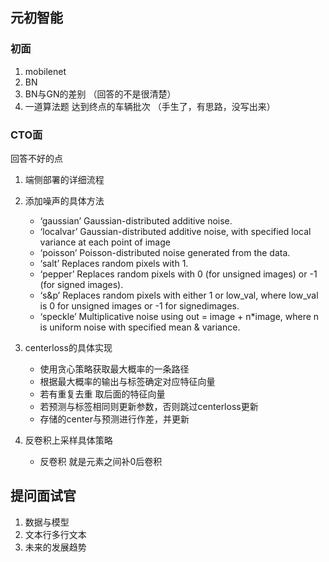 ## 元初智能
### 初面
1. mobilenet
2. BN
3. BN与GN的差别  （回答的不是很清楚）
4. 一道算法题 达到终点的车辆批次 （手生了，有思路，没写出来）
### CTO面
回答不好的点

1. 端侧部署的详细流程
2. 添加噪声的具体方法
   + ‘gaussian’ Gaussian-distributed additive noise.
   + ‘localvar’ Gaussian-distributed additive noise, with specified local variance at each point of image
   + ‘poisson’ Poisson-distributed noise generated from the data.
   + ‘salt’ Replaces random pixels with 1.
   + ‘pepper’ Replaces random pixels with 0 (for unsigned images) or -1 (for signed images).
   + ‘s&p’ Replaces random pixels with either 1 or low_val, where low_val is 0 for unsigned images or -1 for signedimages.
   + ‘speckle’ Multiplicative noise using out = image + n*image, where n is uniform noise with specified mean & variance.

3. centerloss的具体实现
   + 使用贪心策略获取最大概率的一条路径
   + 根据最大概率的输出与标签确定对应特征向量
   + 若有重复去重 取后面的特征向量
   + 若预测与标签相同则更新参数，否则跳过centerloss更新
   + 存储的center与预测进行作差，并更新
4. 反卷积上采样具体策略
   + 反卷积 就是元素之间补0后卷积

## 提问面试官
1. 数据与模型
2. 文本行多行文本
3. 未来的发展趋势